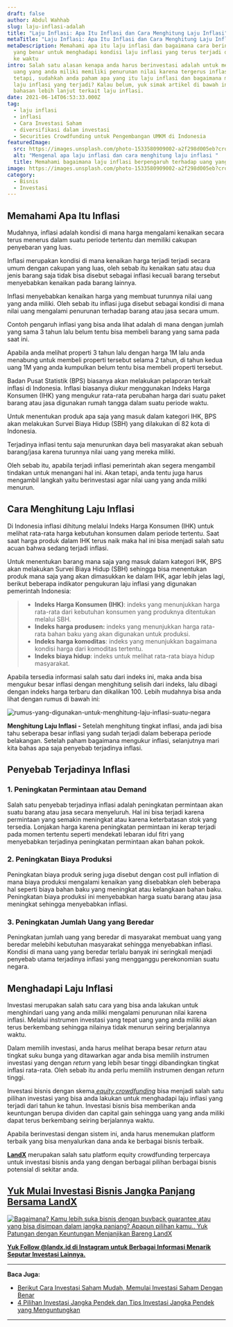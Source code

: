 ```yaml
---
draft: false
author: Abdul Wahhab
slug: laju-inflasi-adalah
title: "Laju Inflasi: Apa Itu Inflasi dan Cara Menghitung Laju Inflasi"
metaTitle: "Laju Inflasi: Apa Itu Inflasi dan Cara Menghitung Laju Inflasi"
metaDescription: Memahami apa itu laju inflasi dan bagaimana cara berinvestasi
  yang benar untuk menghadapi kondisi laju inflasi yang terus terjadi dari waktu
  ke waktu
intro: Salah satu alasan kenapa anda harus berinvestasi adalah untuk menghindari
  uang yang anda miliki memiliki penurunan nilai karena tergerus inflasi. Akan
  tetapi, sudahkah anda paham apa yang itu laju inflasi dan bagaimana mengukur
  laju inflasi yang terjadi? Kalau belum, yuk simak artikel di bawah ini untuk
  bahasan lebih lanjut terkait laju inflasi.
date: 2021-06-14T06:53:33.000Z
tag:
  - laju inflasi
  - inflasi
  - Cara Investasi Saham
  - diversifikasi dalam investasi
  - Securities Crowdfunding untuk Pengembangan UMKM di Indonesia
featuredImage:
  src: https://images.unsplash.com/photo-1533580909002-a2f298d005eb?crop=entropy&cs=tinysrgb&fit=max&fm=jpg&ixid=MnwxMTc3M3wwfDF8c2VhcmNofDV8fGluZmxhdGlvbnxlbnwwfHx8fDE2NDE1NDIxMjQ&ixlib=rb-1.2.1&q=80&w=1080
  alt: "Mengenal apa laju inflasi dan cara menghitung laju inflasi "
  title: Memahami bagaimana laju inflasi berpengaruh terhadap uang yang anda miliki.
image: https://images.unsplash.com/photo-1533580909002-a2f298d005eb?crop=entropy&cs=tinysrgb&fit=max&fm=jpg&ixid=MnwxMTc3M3wwfDF8c2VhcmNofDV8fGluZmxhdGlvbnxlbnwwfHx8fDE2NDE1NDIxMjQ&ixlib=rb-1.2.1&q=80&w=1080
category:
  - Bisnis
  - Investasi
---
```

## Memahami Apa Itu Inflasi

Mudahnya, inflasi adalah kondisi di mana harga mengalami kenaikan secara terus menerus dalam suatu periode tertentu dan memiliki cakupan penyebaran yang luas.

Inflasi merupakan kondisi di mana kenaikan harga terjadi terjadi secara umum dengan cakupan yang luas, oleh sebab itu kenaikan satu atau dua jenis barang saja tidak bisa disebut sebagai inflasi kecuali barang tersebut menyebabkan kenaikan pada barang lainnya.

Inflasi menyebabkan kenaikan harga yang membuat turunnya nilai uang yang anda miliki. Oleh sebab itu inflasi juga disebut sebagai kondisi di mana nilai uang mengalami penurunan terhadap barang atau jasa secara umum.

Contoh pengaruh inflasi yang bisa anda lihat adalah di mana dengan jumlah yang sama 3 tahun lalu belum tentu bisa membeli barang yang sama pada saat ini.

Apabila anda melihat properti 3 tahun lalu dengan harga 1M lalu anda menabung untuk membeli properti tersebut selama 2 tahun, di tahun kedua uang 1M yang anda kumpulkan belum tentu bisa membeli properti tersebut.

Badan Pusat Statistik (BPS) biasanya akan melakukan pelaporan terkait inflasi di Indonesia. Inflasi biasanya diukur menggunakan  Indeks Harga Konsumen (IHK) yang mengukur rata-rata perubahan harga dari suatu paket barang atau jasa digunakan rumah tangga dalam suatu periode waktu.

Untuk menentukan produk apa saja yang masuk dalam kategori IHK, BPS akan melakukan Survei Biaya Hidup (SBH) yang dilakukan di 82 kota di Indonesia.

Terjadinya inflasi tentu saja menurunkan daya  beli masyarakat akan sebuah barang/jasa karena turunnya nilai uang yang mereka miliki.

Oleh sebab itu, apabila terjadi inflasi pemerintah akan segera mengambil tindakan untuk menangani hal ini. Akan tetapi, anda tentu juga harus mengambil langkah yaitu berinvestasi agar nilai uang yang anda miliki menurun.

## Cara Menghitung Laju Inflasi

Di Indonesia inflasi dihitung melalui Indeks Harga Konsumen (IHK) untuk melihat rata-rata harga kebutuhan konsumen dalam periode tertentu. Saat saat harga produk dalam IHK terus naik maka hal ini bisa menjadi salah satu acuan bahwa sedang terjadi inflasi.

Untuk menentukan barang mana saja yang masuk dalam kategori IHK, BPS akan melakukan Survei Biaya Hidup (SBH) sehingga bisa menentukan produk mana saja yang akan dimasukkan ke dalam IHK, agar lebih jelas lagi, berikut beberapa indikator pengukuran laju inflasi yang digunakan pemerintah Indonesia:

> * **Indeks Harga Konsumen (IHK)**: indeks yang menunjukkan harga rata-rata dari kebutuhan konsumen yang produknya ditentukan melalui SBH.
> * **Indeks harga produsen:** indeks yang menunjukkan harga rata-rata bahan baku yang akan digunakan untuk produksi.
> * **Indeks harga komoditas**: indeks yang menunjukkan bagaimana kondisi harga dari komoditas tertentu.
> * **Indeks biaya hidup**: indeks untuk melihat rata-rata biaya hidup masyarakat.

Apabila tersedia informasi salah satu dari indeks ini, maka anda bisa mengukur besar inflasi dengan menghitung selisih dari indeks, lalu dibagi dengan indeks harga terbaru dan dikalikan 100. Lebih mudahnya bisa anda lihat dengan rumus di bawah ini:

![rumus-yang-digunakan-untuk-menghitung-laju-inflasi-suatu-negara](https://accountgram-production.sfo2.cdn.digitaloceanspaces.com/landx_ghost/2021/09/rumus-yang-digunakan-untuk-menghitung-laju-inflasi-suatu-negara.png "Menghitung Laju Inflasi Suatu Negara")

**Menghitung Laju Inflasi -** Setelah menghitung tingkat inflasi, anda jadi bisa tahu seberapa besar inflasi yang sudah terjadi dalam beberapa periode belakangan. Setelah paham bagaimana mengukur inflasi, selanjutnya mari kita bahas apa saja penyebab terjadinya inflasi.

## Penyebab Terjadinya Inflasi

### **1. Peningkatan Permintaan atau Demand**

Salah satu penyebab terjadinya inflasi adalah peningkatan permintaan akan suatu barang atau jasa secara menyeluruh. Hal ini bisa terjadi karena permintaan yang semakin meningkat atau karena keterbatasan stok yang tersedia. Lonjakan harga karena peningkatan permintaan ini kerap terjadi pada momen tertentu seperti mendekati lebaran idul fitri yang menyebabkan terjadinya peningkatan permintaan akan bahan pokok. 

### **2. Peningkatan Biaya Produksi**

Peningkatan biaya produk sering juga disebut dengan cost pull inflation di mana biaya produksi mengalami kenaikan yang disebabkan oleh beberapa hal seperti biaya bahan baku yang meningkat atau kelangkaan bahan baku. Peningkatan biaya produksi ini menyebabkan harga suatu barang atau jasa meningkat sehingga menyebabkan inflasi. 

### **3. Peningkatan Jumlah Uang yang Beredar**

Peningkatan jumlah uang yang beredar di masyarakat membuat uang yang beredar melebihi kebutuhan masyarakat sehingga menyebabkan inflasi. Kondisi di mana uang yang beredar terlalu banyak ini seringkali menjadi penyebab utama terjadinya inflasi yang mengganggu perekonomian suatu negara.

## Menghadapi Laju Inflasi

Investasi merupakan salah satu cara yang bisa anda lakukan untuk menghindari uang yang anda miliki mengalami penurunan nilai karena inflasi. Melalui instrumen investasi yang tepat uang yang anda miliki akan terus berkembang sehingga nilainya tidak menurun seiring berjalannya waktu.

Dalam memilih investasi, anda harus melihat berapa besar *return* atau tingkat suku bunga yang ditawarkan agar anda bisa memilih instrumen investasi yang dengan *return* yang lebih besar tinggi dibandingkan tingkat inflasi rata-rata. Oleh sebab itu anda perlu memilih instrumen dengan *return* tinggi.

Investasi bisnis dengan skema[ *equity crowdfunding*](https://landx.id/) bisa menjadi salah satu pilihan investasi yang bisa anda lakukan untuk menghadapi laju inflasi yang terjadi dari tahun ke tahun. Investasi bisnis bisa memberikan anda keuntungan berupa dividen dan capital gain sehingga uang yang anda miliki dapat terus berkembang seiring berjalannya waktu.

Apabila berinvestasi dengan sistem ini, anda harus menemukan platform terbaik yang bisa menyalurkan dana anda ke berbagai bisnis terbaik.

**[LandX](https://landx.id/)** merupakan salah satu platform equity crowdfunding terpercaya untuk investasi bisnis anda yang dengan berbagai pilihan berbagai bisnis potensial di sekitar anda.

## [Yuk Mulai Investasi Bisnis Jangka Panjang Bersama LandX](https://landx.id/project/?utm_source=Blog&utm_medium=organic+keyword&utm_campaign=blog&utm_id=Blog)

[![Bagaimana? Kamu lebih suka bisnis dengan buyback guarantee atau yang bisa disimpan dalam jangka panjang? Apapun pilihan kamu.. Yuk Patungan  dengan Keuntungan Menjanjikan Bareng LandX](https://accountgram-production.sfo2.cdn.digitaloceanspaces.com/landx_ghost/2021/10/Equity-Crowdfunding-di-Indonesia-1--3.png)](https://landx.id/project/?utm_source=Blog&utm_medium=organic+keyword&utm_campaign=blog&utm_id=Blog)

**[Yuk Follow @landx.id di Instagram untuk Berbagai Informasi Menarik Seputar Investasi Lainnya.](https://instagram.com/landx.id?utm_medium=copy_link)**

- - -

**Baca Juga:**

* [Berikut Cara Investasi Saham Mudah, Memulai Investasi Saham Dengan Benar](https://landx.id/blog/berikut-cara-investasi-saham-mudah-memulai-investasi-saham-dengan-benar/)
* [4 Pilihan Investasi Jangka Pendek dan Tips Investasi Jangka Pendek yang Menguntungkan](https://landx.id/blog/4-pilihan-investasi-jangka-pendek-dan-tips-investasi-jangka-pendek-yang-menguntungkan/)

- - -